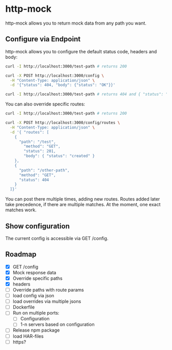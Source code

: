 # http-mock

http-mock allows you to return mock data from any path you want.

## Configure via Endpoint

http-mock allows you to configure the default status code, headers and body:

```sh
curl -I http://localhost:3000/test-path # returns 200

curl -X POST http://localhost:3000/config \
  -H "Content-Type: application/json" \
  -d '{"status": 404, "body": {"status": "OK"}}'

curl -I http://localhost:3000/test-path # returns 404 and { "status": "OK" }
```

You can also override specific routes:

```sh
curl -I http://localhost:3000/test-path # returns 200

curl -X POST http://localhost:3000/config/routes \
  -H "Content-Type: application/json" \
  -d '{ "routes": [
    {
      "path": "/test",
        "method": "GET",
        "status": 201,
        "body": { "status": "created" }
    },
    {
      "path": "/other-path",
      "method": "GET",
      "status": 404
    }
  ]}'
```

You can post there multiple times, adding new routes.
Routes added later take precedence, if there are multiple matches.
At the moment, one exact matches work.

## Show configuration

The current config is accessible via GET /config.

## Roadmap

- [x] GET /config
- [x] Mock response data
- [x] Override specific paths
- [x] headers
- [ ] Override paths with route params
- [ ] load config via json
- [ ] load overrides via multiple jsons
- [ ] Dockerfile
- [ ] Run on multiple ports:
  - [ ] Configuration
  - [ ] 1-n servers based on configuration
- [ ] Release npm package
- [ ] load HAR-files
- [ ] https?
